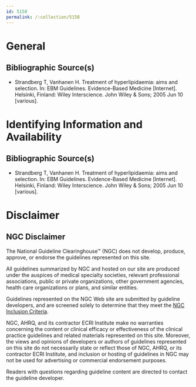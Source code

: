 ```yaml
---
id: 5158
permalink: /:collection/5158
---
```


# General

## Bibliographic Source(s)

- Strandberg T, Vanhanen H. Treatment of hyperlipidaemia: aims and selection. In: EBM Guidelines. Evidence-Based Medicine [Internet]. Helsinki, Finland: Wiley Interscience. John Wiley & Sons; 2005 Jun 10 [various].

# Identifying Information and Availability

## Bibliographic Source(s)

- Strandberg T, Vanhanen H. Treatment of hyperlipidaemia: aims and selection. In: EBM Guidelines. Evidence-Based Medicine [Internet]. Helsinki, Finland: Wiley Interscience. John Wiley & Sons; 2005 Jun 10 [various].

# Disclaimer

## NGC Disclaimer

The National Guideline Clearinghouse™ (NGC) does not develop, produce, approve, or endorse the guidelines represented on this site.

All guidelines summarized by NGC and hosted on our site are produced under the auspices of medical specialty societies, relevant professional associations, public or private organizations, other government agencies, health care organizations or plans, and similar entities.

Guidelines represented on the NGC Web site are submitted by guideline developers, and are screened solely to determine that they meet the [NGC Inclusion Criteria](/help-and-about/summaries/inclusion-criteria).

NGC, AHRQ, and its contractor ECRI Institute make no warranties concerning the content or clinical efficacy or effectiveness of the clinical practice guidelines and related materials represented on this site. Moreover, the views and opinions of developers or authors of guidelines represented on this site do not necessarily state or reflect those of NGC, AHRQ, or its contractor ECRI Institute, and inclusion or hosting of guidelines in NGC may not be used for advertising or commercial endorsement purposes.

Readers with questions regarding guideline content are directed to contact the guideline developer.

